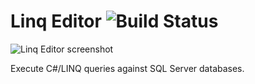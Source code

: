 Linq Editor ![Build Status](https://travis-ci.org/stofte/linq-editor.svg?branch=master "Build Status")
=====================================================================================================

![Linq Editor screenshot](http://i.imgur.com/Muuvfnz.png "Query databases using familiar C#/LINQ syntax.")

Execute C#/LINQ queries against SQL Server databases.